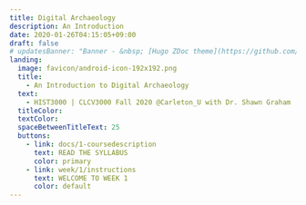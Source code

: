 ```yaml
---
title: Digital Archaeology
description: An Introduction
date: 2020-01-26T04:15:05+09:00
draft: false
# updatesBanner: "Banner - &nbsp; [Hugo ZDoc theme](https://github.com/zzossig/hugo-theme-zdoc) &nbsp; just arrived"
landing:
  image: favicon/android-icon-192x192.png
  title:
    - An Introduction to Digital Archaeology
  text:
    - HIST3000 | CLCV3000 Fall 2020 @Carleton_U with Dr. Shawn Graham
  titleColor:
  textColor:
  spaceBetweenTitleText: 25
  buttons:
    - link: docs/1-coursedescription
      text: READ THE SYLLABUS
      color: primary
    - link: week/1/instructions
      text: WELCOME TO WEEK 1
      color: default
---
```

